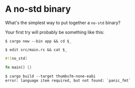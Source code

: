 # A no-std binary

What's the simplest way to put together a `no-std` binary?

Your first try will probably be something like this:

``` console
$ cargo new --bin app && cd $_

$ edit src/main.rs && cat $_
```

``` rust
#![no_std]

fn main() {}
```

``` console
$ cargo build --target thumbv7m-none-eabi
error: language item required, but not found: `panic_fmt`
```

